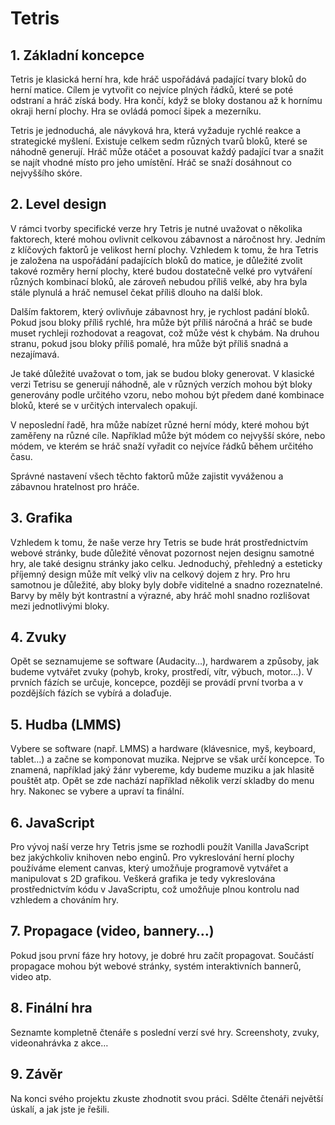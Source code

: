 # Tetris

## 1. Základní koncepce
Tetris je klasická herní hra, kde hráč uspořádává padající tvary bloků do herní matice. Cílem je vytvořit co nejvíce plných řádků, které se poté odstraní a hráč získá body. Hra končí, když se bloky dostanou až k hornímu okraji herní plochy. Hra se ovládá pomocí šipek a mezerníku.

Tetris je jednoduchá, ale návyková hra, která vyžaduje rychlé reakce a strategické myšlení. Existuje celkem sedm různých tvarů bloků, které se náhodně generují. Hráč může otáčet a posouvat každý padající tvar a snažit se najít vhodné místo pro jeho umístění. Hráč se snaží dosáhnout co nejvyššího skóre.

## 2. Level design
V rámci tvorby specifické verze hry Tetris je nutné uvažovat o několika faktorech, které mohou ovlivnit celkovou zábavnost a náročnost hry. Jedním z klíčových faktorů je velikost herní plochy. Vzhledem k tomu, že hra Tetris je založena na uspořádání padajících bloků do matice, je důležité zvolit takové rozměry herní plochy, které budou dostatečně velké pro vytváření různých kombinací bloků, ale zároveň nebudou příliš velké, aby hra byla stále plynulá a hráč nemusel čekat příliš dlouho na další blok.

Dalším faktorem, který ovlivňuje zábavnost hry, je rychlost padání bloků. Pokud jsou bloky příliš rychlé, hra může být příliš náročná a hráč se bude muset rychleji rozhodovat a reagovat, což může vést k chybám. Na druhou stranu, pokud jsou bloky příliš pomalé, hra může být příliš snadná a nezajímavá.

Je také důležité uvažovat o tom, jak se budou bloky generovat. V klasické verzi Tetrisu se generují náhodně, ale v různých verzích mohou být bloky generovány podle určitého vzoru, nebo mohou být předem dané kombinace bloků, které se v určitých intervalech opakují.

V neposlední řadě, hra může nabízet různé herní módy, které mohou být zaměřeny na různé cíle. Například může být módem co nejvyšší skóre, nebo módem, ve kterém se hráč snaží vyřadit co nejvíce řádků během určitého času.

Správné nastavení všech těchto faktorů může zajistit vyváženou a zábavnou hratelnost pro hráče.

## 3. Grafika
Vzhledem k tomu, že naše verze hry Tetris se bude hrát prostřednictvím webové stránky, bude důležité věnovat pozornost nejen designu samotné hry, ale také designu stránky jako celku. Jednoduchý, přehledný a esteticky příjemný design může mít velký vliv na celkový dojem z hry. Pro hru samotnou je důležité, aby bloky byly dobře viditelné a snadno rozeznatelné. Barvy by měly být kontrastní a výrazné, aby hráč mohl snadno rozlišovat mezi jednotlivými bloky.

## 4. Zvuky
Opět se seznamujeme se software (Audacity…), hardwarem a  způsoby, jak budeme vytvářet zvuky (pohyb, kroky, prostředí, vítr, výbuch, motor…).
V prvních fázích se určuje, koncepce, později se provádí první tvorba a v pozdějších fázích se vybírá a dolaďuje.

## 5. Hudba (LMMS)
Vybere se software (např. LMMS) a hardware (klávesnice, myš, keyboard, tablet…) a začne se komponovat muzika. Nejprve se však určí koncepce. To znamená,  například jaký žánr vybereme, kdy budeme muziku a jak hlasitě pouštět atp.
Opět se zde nachází například několik verzí skladby do menu hry. Nakonec se vybere a upraví ta finální.

## 6. JavaScript
Pro vývoj naší verze hry Tetris jsme se rozhodli použít Vanilla JavaScript bez jakýchkoliv knihoven nebo enginů. Pro vykreslování herní plochy používáme element canvas, který umožňuje programově vytvářet a manipulovat s 2D grafikou. Veškerá grafika je tedy vykreslována prostřednictvím kódu v JavaScriptu, což umožňuje plnou kontrolu nad vzhledem a chováním hry.

## 7. Propagace (video, bannery…)
Pokud jsou první fáze hry hotovy, je dobré hru začít propagovat. Součástí propagace mohou být webové stránky, systém interaktivních bannerů, video atp.

## 8. Finální hra
Seznamte kompletně čtenáře s poslední verzí své hry. Screenshoty, zvuky, videonahrávka z akce…

## 9. Závěr
Na konci svého projektu zkuste zhodnotit svou práci. Sdělte čtenáři největší úskalí, a jak jste je řešili.
